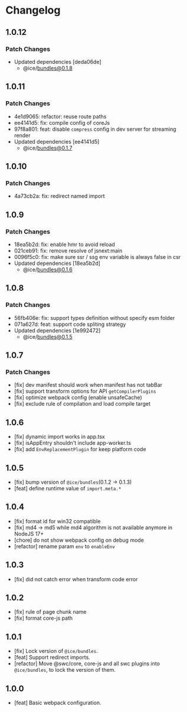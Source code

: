 # Changelog

## 1.0.12

### Patch Changes

- Updated dependencies [deda06de]
  - @ice/bundles@0.1.8

## 1.0.11

### Patch Changes

- 4e1d9065: refactor: reuse route paths
- ee4141d5: fix: compile config of coreJs
- 97f8a801: feat: disable `compress` config in dev server for streaming render
- Updated dependencies [ee4141d5]
  - @ice/bundles@0.1.7

## 1.0.10

### Patch Changes

- 4a73cb2a: fix: redirect named import

## 1.0.9

### Patch Changes

- 18ea5b2d: fix: enable hmr to avoid reload
- 021ceb91: fix: remove resolve of jsnext:main
- 0096f5c0: fix: make sure ssr / ssg env variable is always false in csr
- Updated dependencies [18ea5b2d]
  - @ice/bundles@0.1.6

## 1.0.8

### Patch Changes

- 56fb406e: fix: support types definition without specify esm folder
- 071a627d: feat: support code spliting strategy
- Updated dependencies [1e992472]
  - @ice/bundles@0.1.5

## 1.0.7

### Patch Changes

- [fix] dev manifest should work when manifest has not tabBar
- [fix] support transform options for API `getCompilerPlugins`
- [fix] optimize webpack config (enable unsafeCache)
- [fix] exclude rule of compilation and load compile target

## 1.0.6

- [fix] dynamic import works in app.tsx
- [fix] isAppEntry shouldn't include app-worker.ts
- [fix] add `EnvReplacementPlugin` for keep platform code

## 1.0.5

- [fix] bump version of `@ice/bundles`(0.1.2 -> 0.1.3)
- [feat] define runtime value of `import.meta.*`

## 1.0.4

- [fix] format id for win32 compatible
- [fix] md4 -> md5 while md4 algorithm is not available anymore in NodeJS 17+
- [chore] do not show webpack config on debug mode
- [refactor] rename param `env` to `enableEnv`

## 1.0.3

- [fix] did not catch error when transform code error

## 1.0.2

- [fix] rule of page chunk name
- [fix] format core-js path

## 1.0.1

- [fix] Lock version of `@ice/bundles`.
- [feat] Support redirect imports.
- [refactor] Move @swc/core, core-js and all swc plugins into `@ice/bundles`, to lock the version of them.

## 1.0.0

- [feat] Basic webpack configuration.
